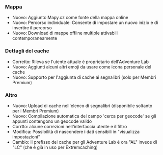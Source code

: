 ### Mappa
- Nuovo: Aggiunto Mapy.cz come fonte della mappa online
- Nuovo: Percorso individuale: Consente di impostare un nuovo inizio e di invertire il percorso
- Nuovo: Download di mappe offline multiple attivabili contemporaneamente

### Dettagli del cache
- Corretto: Rileva se l'utente attuale è proprietario dell'Adventure Lab
- Nuovo: Aggiunti alcuni altri emoji da usare come icona personale del cache
- Nuovo: Supporto per l'aggiunta di cache ai segnalibri (solo per Membri Premium)

### Altro
- Nuovo: Upload di cache nell'elenco di segnalibri (disponibile soltanto per i Membri Premium)
- Nuovo: Compilazione automatica del campo 'cerca per geocode' se gli appunti contengono un geocode valido
- Corrtto: alcune correzioni nell'interfaccia utente e il filtro
- Modifica: Possibilità di nascondere i dati sensibili in "visualizza impostazioni"
- Cambio: Il prefisso del cache per gli Adventure Lab è ora "AL" invece di "LC" (che è già in uso per Extremcaching)
